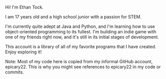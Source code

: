 Hi! I'm Ethan Tock.

I am 17 years old and a high school junior with a passion for STEM.

I'm currently quite adept at Java and Python, and I'm learning how to use object-oriented programming to its fullest.
I'm building an indie game with one of my friends right now, and it's still in its initial stages of development.

This account is a library of all of my favorite programs that I have created. Enjoy exploring it!

Note: Most of my code here is copied from my informal GitHub account, epicary22. This is why you might see references to epicary22 in my code or commits.

<!---
EthanTock/EthanTock is a ✨ special ✨ repository because its `README.md` (this file) appears on your GitHub profile.
You can click the Preview link to take a look at your changes.
--->
